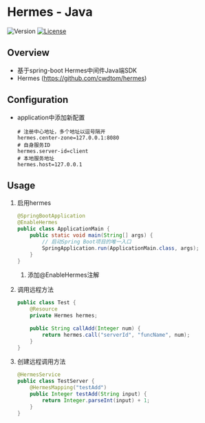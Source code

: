 # Hermes - Java


![Version](https://img.shields.io/badge/version-1.2.0-green.svg)
[![License](https://img.shields.io/badge/license-MIT-blue.svg)](http://opensource.org/licenses/MIT)

## Overview
- 基于spring-boot Hermes中间件Java端SDK
- Hermes (https://github.com/cwdtom/hermes)

## Configuration
- application中添加新配置
    ```text
   # 注册中心地址，多个地址以逗号隔开
   hermes.center-zone=127.0.0.1:8080
   # 自身服务ID
   hermes.server-id=client
   # 本地服务地址
   hermes.host=127.0.0.1
    ```

## Usage

1. 启用hermes
    ```java
    @SpringBootApplication
    @EnableHermes
    public class ApplicationMain {
        public static void main(String[] args) {
            // 启动Spring Boot项目的唯一入口
            SpringApplication.run(ApplicationMain.class, args);
        }
    }
    ```
    1. 添加@EnableHermes注解

1. 调用远程方法
    ```java
    public class Test {
        @Resource
        private Hermes hermes;
        
        public String callAdd(Integer num) {
            return hermes.call("serverId", "funcName", num);
        }
    }
    ```

1. 创建远程调用方法
    ```java
    @HermesService
    public class TestServer {   
        @HermesMapping("testAdd")
        public Integer testAdd(String input) {
            return Integer.parseInt(input) + 1;
        }
    }
    ```
